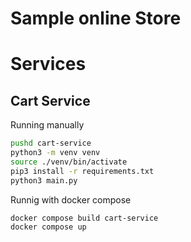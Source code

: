 # Sample online Store

# Services

## Cart Service

Running manually
```bash
pushd cart-service
python3 -m venv venv
source ./venv/bin/activate
pip3 install -r requirements.txt
python3 main.py
```

Runnig with docker compose
```
docker compose build cart-service
docker compose up 
```
